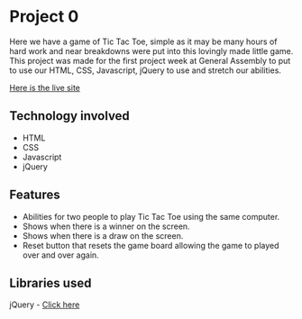 # Project 0
Here we have a game of Tic Tac Toe, simple as it may be many hours of hard work and near breakdowns were put into this lovingly made little game. This project was made for the first project week at General Assembly to put to use our HTML, CSS, Javascript, jQuery to use and stretch our abilities.

[Here is the live site](https://calebrivers.github.io/Project0v2/)

## Technology involved
- HTML
- CSS
- Javascript
- jQuery

## Features
- Abilities for two people to play Tic Tac Toe using the same computer.
- Shows when there is a winner on the screen.
- Shows when there is a draw on the screen.
- Reset button that resets the game board allowing the game to played over and over again.

## Libraries used
jQuery - [Click here](http://jquery.com)
